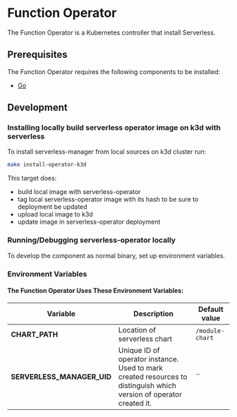 # Function Operator

The Function Operator is a Kubernetes controller that install Serverless.

## Prerequisites

The Function Operator requires the following components to be installed:

- [Go](https://go.dev/)

## Development

### Installing locally build serverless operator image on k3d with serverless

To install serverless-manager from local sources on k3d cluster run:

```bash
make install-operator-k3d
```

This target does:

- build local image with serverless-operator
- tag local serverless-operator image with its hash to be sure to deployment be updated
- upload local image to k3d
- update image in serverless-operator deployment

### Running/Debugging serverless-operator locally

To develop the component as normal binary, set up environment variables.

### Environment Variables

#### The Function Operator Uses These Environment Variables:

| Variable                   | Description                                                                                                         | Default value   |
|----------------------------|---------------------------------------------------------------------------------------------------------------------|-----------------|
| **CHART_PATH**             | Location of serverless chart                                                                                        | `/module-chart` |
| **SERVERLESS_MANAGER_UID** | Unique ID of operator instance. Used to mark created resources to distinguish which version of operator created it. | ``              |

